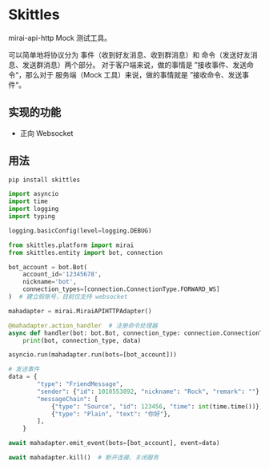 # Skittles

mirai-api-http Mock 测试工具。  

可以简单地将协议分为 事件（收到好友消息、收到群消息）和 命令（发送好友消息、发送群消息）两个部分。
对于客户端来说，做的事情是 ”接收事件、发送命令“，那么对于 服务端（Mock 工具）来说，做的事情就是 ”接收命令、发送事件“。

## 实现的功能

- 正向 Websocket

## 用法

```bash
pip install skittles
```

```python
import asyncio
import time
import logging
import typing

logging.basicConfig(level=logging.DEBUG)

from skittles.platform import mirai
from skittles.entity import bot, connection

bot_account = bot.Bot(
    account_id='12345678',
    nickname='bot',
    connection_types=[connection.ConnectionType.FORWARD_WS]
)  # 建立假账号，目前仅支持 websocket

mahadapter = mirai.MiraiAPIHTTPAdapter()

@mahadapter.action_handler  # 注册命令处理器
async def handler(bot: bot.Bot, connection_type: connection.ConnectionType, data: dict) -> typing.Any:
    print(bot, connection_type, data)

asyncio.run(mahadapter.run(bots=[bot_account]))
```

```python
# 发送事件
data = {
        "type": "FriendMessage",
        "sender": {"id": 1010553892, "nickname": "Rock", "remark": ""},
        "messageChain": [
            {"type": "Source", "id": 123456, "time": int(time.time())},
            {"type": "Plain", "text": "你好"},
        ],
    }

await mahadapter.emit_event(bots=[bot_account], event=data)
```

```python
await mahadapter.kill()  # 断开连接、关闭服务
```